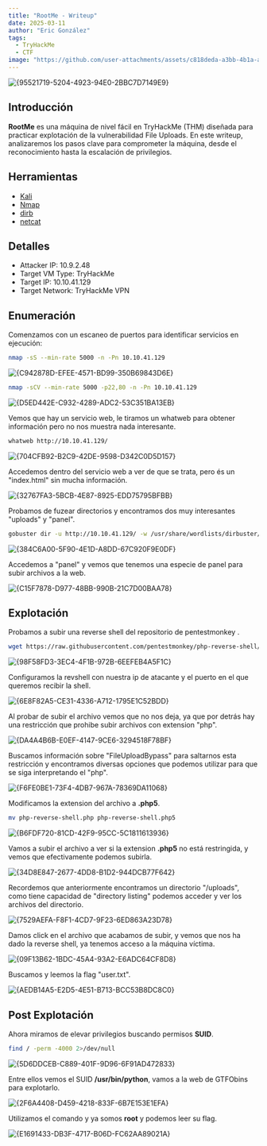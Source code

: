 ```yaml
---
title: "RootMe - Writeup"
date: 2025-03-11
author: "Eric González"
tags:
  - TryHackMe
  - CTF
image: "https://github.com/user-attachments/assets/c818deda-a3bb-4b1a-aa76-7e285cf2f143"
---
```


![{95521719-5204-4923-94E0-2BBC7D7149E9}](https://github.com/user-attachments/assets/25340662-a646-4e0d-908c-19125d75887f)

## Introducción

**RootMe** es una máquina de nivel fácil en TryHackMe (THM) diseñada para practicar explotación de la vulnerabilidad File Uploads. En este writeup, analizaremos los pasos clave para comprometer la máquina, desde el reconocimiento hasta la escalación de privilegios.

## Herramientas 

* [Kali](https://www.kali.org/)
* [Nmap](https://nmap.org/)
* [dirb](https://dirb.sourceforge.net/about.html)
* [netcat](https://netcat.sourceforge.net/)

## Detalles

* Attacker IP: 10.9.2.48
* Target VM Type: TryHackMe
* Target IP: 10.10.41.129
* Target Network: TryHackMe VPN

## Enumeración

Comenzamos con un escaneo de puertos para identificar servicios en ejecución:

```bash
nmap -sS --min-rate 5000 -n -Pn 10.10.41.129
```

![{C942878D-EFEE-4571-BD99-350B69843D6E}](https://github.com/user-attachments/assets/81870645-1b9a-4815-99b5-0ca56fd6b59f)

```bash
nmap -sCV --min-rate 5000 -p22,80 -n -Pn 10.10.41.129
```

![{D5ED442E-C932-4289-ADC2-53C351BA13EB}](https://github.com/user-attachments/assets/0ef57bfb-2943-4c9c-8493-136c2449ae11)


Vemos que hay un servicio web, le tiramos un whatweb para obtener información pero no nos muestra nada interesante.

```bash
whatweb http://10.10.41.129/
```
![{704CFB92-B2C9-42DE-9598-D342C0D5D157}](https://github.com/user-attachments/assets/97e25f2d-b134-4bef-83c9-611ec2a22121)

Accedemos dentro del servicio web a ver de que se trata, pero és un "index.html" sin mucha información.

![{32767FA3-5BCB-4E87-8925-EDD75795BFBB}](https://github.com/user-attachments/assets/0d9a1c85-9140-4682-b264-fc59bf34cde5)

Probamos de fuzear directorios y encontramos dos muy interesantes "uploads" y "panel".

```bash
gobuster dir -u http://10.10.41.129/ -w /usr/share/wordlists/dirbuster/directory-list-2.3-medium.txt
```

![{384C6A00-5F90-4E1D-A8DD-67C920F9E0DF}](https://github.com/user-attachments/assets/a2fe749a-033b-4ec4-8616-bfdb5b0d2cea)

Accedemos a "panel" y vemos que tenemos una especie de panel para subir archivos a la web.

![{C15F7878-D977-48BB-990B-21C7D00BAA78}](https://github.com/user-attachments/assets/1dae73c1-cc56-4d8a-ad59-d74435feacc3)

## Explotación

Probamos a subir una reverse shell del repositorio de pentestmonkey .

```bash
wget https://raw.githubusercontent.com/pentestmonkey/php-reverse-shell/refs/heads/master/php-reverse-shell.php
```

![{98F58FD3-3EC4-4F1B-972B-6EEFEB4A5F1C}](https://github.com/user-attachments/assets/7d95f65f-5705-4d79-93e9-9fef40855849)

Configuramos la revshell con nuestra ip de atacante y el puerto en el que queremos recibir la shell.

![{6E8F82A5-CE31-4336-A712-1795E1C52BDD}](https://github.com/user-attachments/assets/b2a0f969-f3fb-4190-b3b9-296e0c620f71)

Al probar de subir el archivo vemos que no nos deja, ya que por detrás hay una restricción que prohibe subir archivos con extension "php".

![{DA4A4B6B-E0EF-4147-9CE6-3294518F78BF}](https://github.com/user-attachments/assets/7a4f0a18-1d53-494a-be99-40127c29ff1c)

Buscamos información sobre "FileUploadBypass" para saltarnos esta restricción y encontramos diversas opciones que podemos utilizar para que se siga interpretando el "php".

![{F6FE0BE1-73F4-4DB7-967A-78369DA11068}](https://github.com/user-attachments/assets/b58b78ad-5e84-4e65-b3c8-1169bd7f6bdb)

Modificamos la extension del archivo a **.php5**.

```bash
mv php-reverse-shell.php php-reverse-shell.php5
```

![{B6FDF720-81CD-42F9-95CC-5C1811613936}](https://github.com/user-attachments/assets/6569542d-b583-4c86-b84f-922897e8a844)

Vamos a subir el archivo a ver si la extension **.php5** no está restringida, y vemos que efectivamente podemos subirla.

![{34D8E847-2677-4DD8-B1D2-944DCB77F642}](https://github.com/user-attachments/assets/5bf2f556-bf04-47ca-91ac-102d8bec52f2)

Recordemos que anteriormente encontramos un directorio "/uploads", como tiene capacidad de "directory listing" podemos acceder y ver los archivos del directorio.

![{7529AEFA-F8F1-4CD7-9F23-6ED863A23D78}](https://github.com/user-attachments/assets/fe1782be-5a3e-4f5e-9673-741096645eec)

Damos click en el archivo que acabamos de subir, y vemos que nos ha dado la reverse shell, ya tenemos acceso a la máquina víctima.

![{09F13B62-1BDC-45A4-93A2-E6ADC64CF8D8}](https://github.com/user-attachments/assets/6f57e440-0db5-4caa-bc9d-c074121f8141)

Buscamos y leemos la flag "user.txt".

![{AEDB14A5-E2D5-4E51-B713-BCC53B8DC8C0}](https://github.com/user-attachments/assets/a3eff641-d1f0-40f3-8d01-1f6c3ba9065b)

## Post Explotación

Ahora miramos de elevar privilegios buscando permisos **SUID**.

```bash
find / -perm -4000 2>/dev/null
```

![{5D6DDCEB-C889-401F-9D96-6F91AD472833}](https://github.com/user-attachments/assets/630dec34-4b66-4776-a56b-3f8190452a03)

Entre ellos vemos el SUID **/usr/bin/python**, vamos a la web de GTFObins para explotarlo.

![{2F6A4408-D459-4218-833F-6B7E153E1EFA}](https://github.com/user-attachments/assets/37a7cea8-f01f-4abb-8cc5-4490f371326f)

Utilizamos el comando y ya somos **root** y podemos leer su flag.

![{E1691433-DB3F-4717-B06D-FC62AA89021A}](https://github.com/user-attachments/assets/a5b34174-0841-4666-b2a9-21ed549e6b09)

